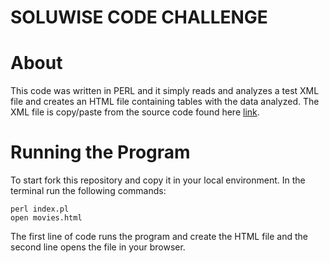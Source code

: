 # SOLUWISE CODE CHALLENGE 

# About 
This code was written in PERL and it simply reads and analyzes a test XML file and creates an HTML file containing tables with the data analyzed. 
The XML file is copy/paste from the source code found here [link](http://cinecl.soluwise.com/plaza_las_americas.html). 

# Running the Program 
To start fork this repository and copy it in your local environment. In the terminal run the following commands: 
```
perl index.pl 
open movies.html 
``` 
The first line of code runs the program and create the HTML file and the second line opens the file in your browser. 